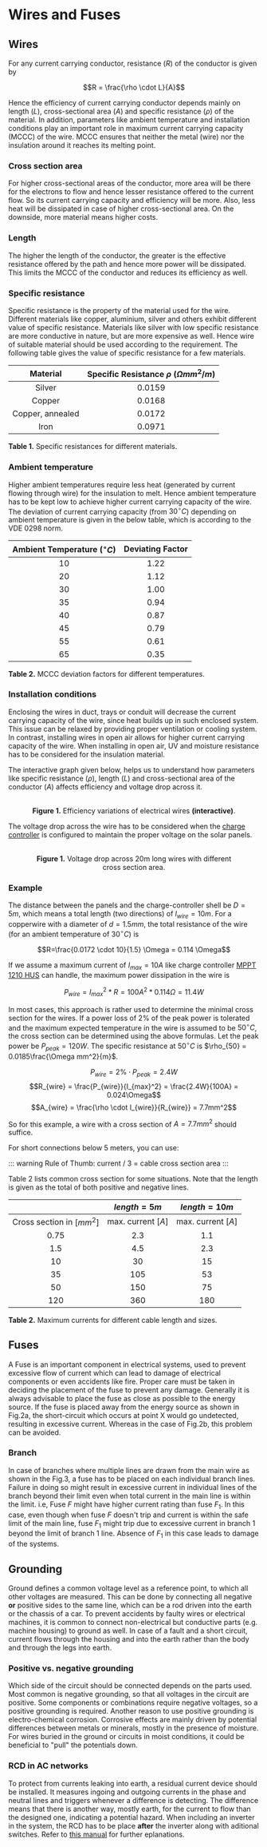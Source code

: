 # Wires and Fuses

## Wires

For any current carrying conductor, resistance ($R$) of the conductor is given by

$$R = \frac{\rho \cdot L}{A}$$

Hence the efficiency of current carrying conductor depends mainly on length ($L$), cross-sectional area ($A$) and specific resistance ($\rho$) of the material. In addition, parameters like ambient temperature and installation conditions play an important role in maximum current carrying capacity (MCCC) of the wire. MCCC ensures that neither the metal (wire) nor the insulation around it reaches its melting point.

### Cross section area

For higher cross-sectional areas of the conductor, more area will be there for the electrons to flow and hence lesser resistance offered to the current flow. So its current carrying capacity and efficiency will be more. Also, less heat will be dissipated in case of higher cross-sectional area. On the downside, more material means higher costs.

### Length

The higher the length of the conductor, the greater is the effective resistance offered by the path and hence more power will be dissipated. This limits the MCCC of the conductor and reduces its efficiency as well.

### Specific resistance

Specific resistance is the property of the material used for the wire. Different materials like copper, aluminium, silver and others exhibit different value of specific resistance. Materials like silver with low specific resistance are more conductive in nature, but are more expensive as well. Hence wire of suitable material should be used according to the requirement. The following table gives the value of specific resistance for a few materials.

| Material          | Specific Resistance $\rho$ ($\Omega mm^2/m$)  |
|:-----------------:|:--------------------------------------------:|
|   Silver          |                  0.0159                      |
|   Copper          |                  0.0168                      |
| Copper, annealed  |                  0.0172                      |
|   Iron            |                  0.0971                      |
<figcaption><b>Table 1.</b> Specific resistances for different materials.</figcaption>

### Ambient temperature

Higher ambient temperatures require less heat (generated by current flowing through wire) for the insulation to melt. Hence ambient temperature has to be kept low to achieve higher current carrying capacity of the wire. The deviation of current carrying capacity (from $30^{\circ}C$) depending on ambient temperature is given in the below table, which is according to the VDE 0298 norm.

| Ambient Temperature ($^{\circ}C$)   | Deviating Factor   |
|:-------------------------:|:------------------:|
|   10        		    |        1.22        |
|   20        		    |        1.12        |
|   30        		    |        1.00        |
|   35        		    |        0.94        |
|   40        		    |        0.87        |
|   45        		    |        0.79        |
|   55       		    |        0.61        |
|   65        		    |        0.35        |
<figcaption><b>Table 2.</b> MCCC deviation factors for different temperatures.</figcaption>

### Installation conditions

Enclosing the wires in duct, trays or conduit will decrease the current carrying capacity of the wire, since heat builds up in such enclosed system. This issue can be relaxed by providing proper ventilation or cooling system. In contrast, installing wires in open air allows for higher current carrying capacity of the wire. When installing in open air, UV and moisture resistance has to be considered for the insulation material.

The interactive graph given below, helps us to understand how parameters like specific resistance ($\rho$), length ($L$) and cross-sectional area of the conductor ($A$) affects efficiency and voltage drop across it.

<figure>
    <wire-efficiency/>
    <br/>
<center>
    <figcaption><b>Figure 1.</b> Efficiency variations of electrical wires <b>(interactive)</b>.</figcaption>
</center>
</figure>

The voltage drop across the wire has to be considered when the [charge controller](charge_controller) is configured to maintain the proper voltage on the solar panels.

<figure>
    <wire-voltage-drop/>
    <br/>
<center>
    <figcaption><b>Figure 1.</b> Voltage drop across 20m long wires with different cross section area.</figcaption>
</center>
</figure>

### Example

The distance between the panels and the charge-controller shell be $D=5m$, which means a total length (two directions) of $l_{wire} = 10m$. For a copperwire with a diameter of $d=1.5mm$, the total resistance of the wire (for an ambient temperature of $30^{\circ}C$) is

$$R=\frac{0.0172 \cdot 10}{1.5} \Omega = 0.114 \Omega$$

If we assume a maximum current of $I_{max} = 10A$ like charge controller [MPPT 1210 HUS](https://libre.solar/hardware/mppt-1210-hus.html) can handle, the maximum power dissipation in the wire is

$$P_{wire} = I_{max}^2 * R = 100A^2 * 0.114 \Omega = 11.4W$$

In most cases, this approach is rather used to determine the minimal cross section for the wires. If a power loss of 2% of the peak power is tolerated and the maximum expected temperature in the wire is assumed to be $50^{\circ}C$, the cross section can be determined using the above formulas. Let the peak power be $P_{peak}=120W$. The specific resistance at $50^{\circ}C$ is $\rho_{50} = 0.0185\frac{\Omega mm^2}{m}$.

$$P_{wire} = 2\%\cdot P_{peak} = 2.4W$$
$$R_{wire} = \frac{P_{wire}}{I_{max}^2} = \frac{2.4W}{100A} = 0.024\Omega$$
$$A_{wire} = \frac{\rho \cdot l_{wire}}{R_{wire}} = 7.7mm^2$$

So for this example, a wire with a cross section of $A=7.7mm^2$ should suffice.

For short connections below 5 meters, you can use:

::: warning Rule of Thumb:
 current / 3 = cable cross section area
:::

Table 2 lists common cross section for some situations. Note that the length is given as the total of both positive and negative lines.

|                           | $length=5m$        |  $length=10m$|
|:-------------------------:|:------------------:|:------------------:|
|Cross section in $[mm^2]$  | max. current $[A]$ |  max. current $[A]$|
|   0.75        		    |        2.3         |      1.1
|   1.5        		        |        4.5         |      2.3
|   10        		        |        30          |      15
|   35        		        |        105         |      53
|   50        		        |        150         |      75
|   120        		        |        360         |      180
<figcaption><b>Table 2.</b> Maximum currents for different cable length and sizes.</figcaption>

## Fuses

A Fuse is an important component in electrical systems, used to prevent excessive flow of current which can lead to damage of electrical components or even accidents like fire. Proper care must be taken in deciding the placement of the fuse to prevent any damage. Generally it is always advisable to place the fuse as close as possible to the energy source. If the fuse is placed away from the energy source as shown in Fig.2a, the short-circuit which occurs at point X would go undetected, resulting in excessive current. Whereas in the case of Fig.2b, this problem can be avoided.

<fig-caption src="system/fuse_battery.svg" caption="Position of fuse with respect to energy source" num="2" />

### Branch

In case of branches where multiple lines are drawn from the main wire as shown in the Fig.3, a fuse has to be placed on each individual branch lines. Failure in doing so might result in excessive current in individual lines of the branch beyond their limit even when total current in the main line is within the limit. i.e, Fuse $F$ might have higher current rating than fuse $F_1$. In this case, even though when fuse $F$ doesn't trip and current is within the safe limit of the main line, fuse $F_1$ might trip due to excessive current in branch 1 beyond the limit of branch 1 line. Absence of $F_1$ in this case leads to damage of the systems.

<fig-caption src="system/fuse_branches.svg" caption="Position of fuse in branches" num="3" />


## Grounding

Ground defines a common voltage level as a reference point, to which all other voltages are measured. This can be done by connecting all negative **or** positive sides to the same line, which can be a rod driven into the earth or the chassis of a car. To prevent accidents by faulty wires or electrical machines, it is common to connect non-electrical but conductive parts (e.g. machine housing) to ground as well. In case of a fault and a short circuit, current flows through the housing and into the earth rather than the body and through the legs into earth.

### Positive vs. negative grounding

Which side of the circuit should be connected depends on the parts used. Most common is negative grounding, so that all voltages in the circuit are positive. Some components or combinations require negative voltages, so a positive grounding is required. Another reason to use positive grounding is electro-chemical corrosion. Corrosive effects are mainly driven by potential differences between metals or minerals, mostly in the presence of moisture. For wires buried in the ground or circuits in moist conditions, it could be beneficial to "pull" the potentials down.

### RCD in AC networks

To protect from currents leaking into earth, a residual current device should be installed. It measures ingoing and outgoing currents in the phase and neutral lines and triggers whenever a difference is detecting. The difference means that there is another way, mostly earth, for the current to flow than the designed one, indicating a potential hazard. When including an inverter in the system, the RCD has to be place **after** the inverter along with aditional switches. Refer to [this manual](https://www.victronenergy.com/upload/documents/Wiring-Unlimited-EN.pdf) for further eplanations.